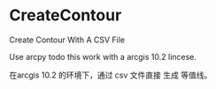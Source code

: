 # CreateContour

Create Contour With A CSV File 

Use arcpy todo this work with a arcgis 10.2 lincese.

在arcgis 10.2 的环境下，通过 csv 文件直接 生成 等值线。
